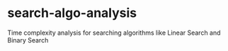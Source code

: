 # search-algo-analysis
Time complexity analysis for searching algorithms like Linear Search and Binary Search
